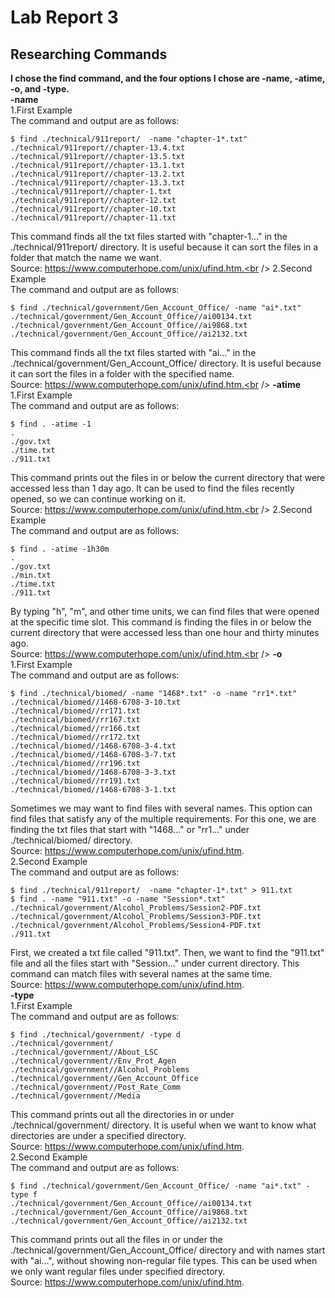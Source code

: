 # Lab Report 3
## Researching Commands
**I chose the find command, and the four options I chose are -name, -atime, -o, and -type.** <br />
**-name** <br />
1.First Example<br />
The command and output are as follows: <br />
```
$ find ./technical/911report/  -name "chapter-1*.txt"
./technical/911report//chapter-13.4.txt
./technical/911report//chapter-13.5.txt
./technical/911report//chapter-13.1.txt
./technical/911report//chapter-13.2.txt
./technical/911report//chapter-13.3.txt
./technical/911report//chapter-1.txt
./technical/911report//chapter-12.txt
./technical/911report//chapter-10.txt
./technical/911report//chapter-11.txt
```
This command finds all the txt files started with "chapter-1..." in the ./technical/911report/ directory. It is useful because it can sort the files in a folder that match the name we want. <br /> Source: https://www.computerhope.com/unix/ufind.htm.<br />
2.Second Example<br />
The command and output are as follows: <br />
``` 
$ find ./technical/government/Gen_Account_Office/ -name "ai*.txt"
./technical/government/Gen_Account_Office//ai00134.txt
./technical/government/Gen_Account_Office//ai9868.txt
./technical/government/Gen_Account_Office//ai2132.txt
``` 
This command finds all the txt files started with "ai..." in the ./technical/government/Gen_Account_Office/ directory. It is useful because it can sort the files in a folder with the specified name. <br /> Source: https://www.computerhope.com/unix/ufind.htm.<br />
**-atime** <br />
1.First Example <br />
The command and output are as follows: <br />
```
$ find . -atime -1
.
./gov.txt
./time.txt
./911.txt
```
This command prints out the files in or below the current directory that were accessed less than 1 day ago. It can be used to find the files recently opened, so we can continue working on it. <br /> Source: https://www.computerhope.com/unix/ufind.htm.<br />
2.Second Example <br />
The command and output are as follows: <br />
```
$ find . -atime -1h30m
.
./gov.txt
./min.txt
./time.txt
./911.txt
```
By typing "h", "m", and other time units, we can find files that were opened at the specific time slot. This command is finding the files in or below the current directory that were accessed less than one hour and thirty minutes ago. <br /> Source: https://www.computerhope.com/unix/ufind.htm.<br />
**-o** <br />
1.First Example <br />
The command and output are as follows: <br />
```
$ find ./technical/biomed/ -name "1468*.txt" -o -name "rr1*.txt"
./technical/biomed//1468-6708-3-10.txt
./technical/biomed//rr171.txt
./technical/biomed//rr167.txt
./technical/biomed//rr166.txt
./technical/biomed//rr172.txt
./technical/biomed//1468-6708-3-4.txt
./technical/biomed//1468-6708-3-7.txt
./technical/biomed//rr196.txt
./technical/biomed//1468-6708-3-3.txt
./technical/biomed//rr191.txt
./technical/biomed//1468-6708-3-1.txt
```
Sometimes we may want to find files with several names. This option can find files that satisfy any of the multiple requirements. For this one, we are finding the txt files that start with "1468..." or "rr1..." under ./technical/biomed/ directory. <br /> Source: https://www.computerhope.com/unix/ufind.htm. <br />
2.Second Example <br />
The command and output are as follows: <br />
```
$ find ./technical/911report/  -name "chapter-1*.txt" > 911.txt
$ find . -name "911.txt" -o -name "Session*.txt"
./technical/government/Alcohol_Problems/Session2-PDF.txt
./technical/government/Alcohol_Problems/Session3-PDF.txt
./technical/government/Alcohol_Problems/Session4-PDF.txt
./911.txt
```
First, we created a txt file called "911.txt". Then, we want to find the "911.txt" file and all the files start with "Session..." under current directory. This command can match files with several names at the same time. <br /> Source: https://www.computerhope.com/unix/ufind.htm. <br />
**-type** <br />
1.First Example <br />
The command and output are as follows: <br />
``` 
$ find ./technical/government/ -type d
./technical/government/
./technical/government//About_LSC
./technical/government//Env_Prot_Agen
./technical/government//Alcohol_Problems
./technical/government//Gen_Account_Office
./technical/government//Post_Rate_Comm
./technical/government//Media
```
This command prints out all the directories in or under ./technical/government/ directory. It is useful when we want to know what directories are under a specified directory. <br /> Source: https://www.computerhope.com/unix/ufind.htm. <br />
2.Second Example <br />
The command and output are as follows: <br />
```
$ find ./technical/government/Gen_Account_Office/ -name "ai*.txt" -type f
./technical/government/Gen_Account_Office//ai00134.txt
./technical/government/Gen_Account_Office//ai9868.txt
./technical/government/Gen_Account_Office//ai2132.txt
```
This command prints out all the files in or under the ./technical/government/Gen_Account_Office/ directory and with names start with "ai...", without showing non-regular file types. This can be used when we only want regular files under specified directory. <br /> Source: https://www.computerhope.com/unix/ufind.htm. <br />





